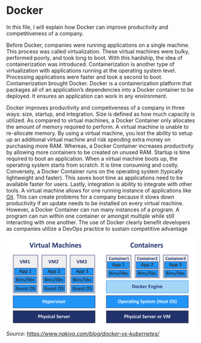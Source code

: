 # Docker

In this file, I will explain how Docker can improve productivity and competitiveness of a company.

Before Docker, companies were running applications on a single machine. This process was called virtualization. These virtual machines were bulky, performed poorly, and took long to boot. With this hardship, the idea of containerization was introduced. Containerization is another type of virtualization with applications running at the operating system level. Processing applications were faster and took a second to boot. Containerization brought Docker. Docker is a containerization platform that packages all of an application’s dependencies into a Docker container to be deployed. It ensures an application can work in any environment. 

Docker improves productivity and competiveness of a company in three ways: size, startup, and integration. Size is defined as how much capacity is utilized. As compared to virtual machines, a Docker Container only allocates the amount of memory required to perform. A virtual machine is unable to re-allocate memory. By using a virtual machine, you lost the ability to setup up an additional virtual machine and risk spending extra money on purchasing more RAM. Whereas, a Docker Container increases productivity by allowing more containers to be created on unused RAM. Startup is time required to boot an application. When a virtual machine boots up, the operating system starts from scratch. It is time consuming and costly. Conversely, a Docker Container runs on the operating system (typically lightweight and faster). This saves boot time as applications need to be available faster for users.  Lastly, integration is ability to integrate with other tools. A virtual machine allows for one running instance of applications like [Git](https://github.com/Shannon-NJIT/MiniProject1/commit/37ae6b308a6694bd9863ccb36cd23756ef7f5765). This can create problems for a company because it slows down productivity if an update needs to be installed on every virtual machine. However, a Docker Container can run many instances of a program. A program can run within one container or amongst multiple while still interacting with one another. The use of Docker clearly benefit developers as companies utilize a DevOps practice to sustain competitive advantage

![Docker](/images/images/docker.png)
*Source: https://www.nakivo.com/blog/docker-vs-kubernetes/*




